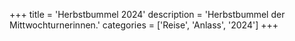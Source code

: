 +++
title = 'Herbstbummel 2024'
description = 'Herbstbummel der Mittwochturnerinnen.'
categories = ['Reise', 'Anlass', '2024']
+++